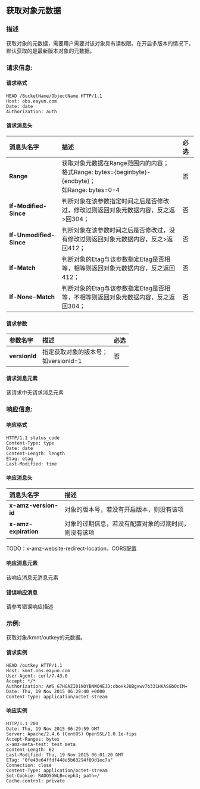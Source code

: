## 获取对象元数据

### 描述

获取对象的元数据，需要用户需要对该对象具有读权限。在开启多版本的情况下，默认获取的是最新版本对象的元数据。

### 请求信息:

#### 请求格式

```
HEAD /BucketName/ObjectName HTTP/1.1
Host: obs.eayun.com
Date: date
Authorization: auth
```

#### 请求消息头

| 消息头名字 | 描述 | 必选 |
|  :---  |  :---  |  :---  |
|  **Range**  |  获取对象元数据在Range范围内的内容；<br>格式Range: bytes={beginbyte}-{endbyte}；<br>如Range: bytes=0-4  |   否   |
|  **If-Modified-Since**  |  判断对象在该参数指定时间之后是否修改过，修改过则返回对象元数据内容，反之返>回304；  |   否   |
|  **If-Unmodified-Since**  |  判断对象在该参数时间之后是否修改过，没有修改过则返回对象元数据内容，反之>返回412；  |   否   |
|  **If-Match**  |  判断对象的Etag与该参数指定Etag是否相等，相等则返回对象元数据内容，反之返回412；  |   否   |
|  **If-None-Match**  |  判断对象的Etag与该参数指定Etag是否相等，不相等则返回对象元数据内容，反之返回304；  |   否   |

#### 请求参数

| 参数名字 | 描述 | 必选 |
|  :---  |  :---  |  :---  |
|  **versionId**  |  指定获取对象的版本号；<br>如versionId=1  |   否   |
    
#### 请求消息元素

该请求中无请求消息元素
    
### 响应信息:

#### 响应格式

```
HTTP/1.1 status_code
Content-Type: type
Date: date
Content-Length: length
Etag: etag
Last-Modified: time
```

#### 响应消息头

| 消息头名字 | 描述 |
|  :---  |  :---  |
|  **x-amz-version-id**  |  对象的版本号，若没有开启版本，则没有该项  |
|  **x-amz-expiration**  |  对象的过期信息，若没有配置对象的过期时间，则没有该项  |
TODO：x-amz-website-redirect-location，CORS配置

#### 响应消息元素

该响应消息无消息元素

#### 错误响应消息

请参考错误响应描述

### 示例:

获取对象/kmnt/outkey的元数据。

#### 请求实例

```
HEAD /outkey HTTP/1.1
Host: kmnt.obs.eayun.com
User-Agent: curl/7.43.0
Accept: */*
Authorization: AWS G7HGAZI01NOYBNWQ4EJD:cboHkJUBgxwv7b331HKASGbOcIM=
Date: Thu, 19 Nov 2015 06:29:40 +0000
Content-Type: application/octet-stream
```

#### 响应实例

```
HTTP/1.1 200 
Date: Thu, 19 Nov 2015 06:29:59 GMT
Server: Apache/2.4.6 (CentOS) OpenSSL/1.0.1e-fips
Accept-Ranges: bytes
x-amz-meta-test: test meta
Content-Length: 62
Last-Modified: Thu, 19 Nov 2015 06:01:20 GMT
ETag: "0fe43e64ffdf448e5b63294f09d1ec7a"
Connection: close
Content-Type: application/octet-stream
Set-Cookie: RADOSGWLB=ceph3; path=/
Cache-control: private
```